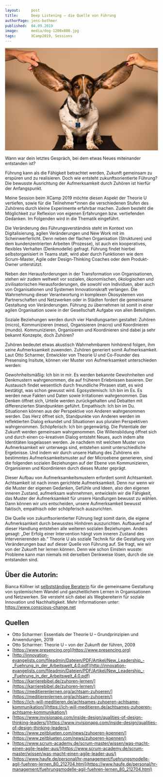 ```yaml
---
layout:     post
title:      Deep Listening – die Quelle von Führung
authorPage: jens-bothmer
published:  04.09.2019
image:      media/dog-1200x800.jpg
tags:       XCamp2019, Sessions
---
```


![alt text](media/dog-1200x800.jpg)

Wann war dein letztes Gespräch, bei dem etwas Neues miteinander entstanden ist?

Führung kann als die Fähigkeit betrachtet werden, Zukunft gemeinsam zu erspüren und zu realisieren. Doch wie entsteht zukunftsorientierte Führung? Die bewusste Ausrichtung der Aufmerksamkeit durch Zuhören ist hierfür der Anfangspunkt.

Meine Session beim XCamp 2019 möchte diesen Aspekt der Theorie U vertiefen, sowie für die Teilnehmer*innen die verschiedenen Stufen des Zuhörens durch kleine Experimente erfahrbar machen. Zudem besteht die Möglichkeit zur Reflexion von eigenen Erfahrungen bzw. vertiefenden Gedanken. Im Folgenden wird in die Thematik eingeführt.

Die Veränderung des Führungsverständnis steht im Kontext von Digitalisierung, agilen Veränderungen und New Work mit im Scheinwerferlicht. Denn neben der flachen Organisation (Strukturen) und dem kundenzentrierten Arbeiten (Prozesse), ist auch ein kooperatives, flexibles Verhalten (Denkmodelle) gefragt. Führung findet hierbei selbstorganisiert in Teams statt, wird aber durch Funktionen wie dem Scrum-Master, Agile oder Design-Thinking Coaches oder dem Produkt-Owner unterstützt.

Neben den Herausforderungen in der Transformation von Organisationen, stehen wir zudem weltweit vor sozialen, ökonomischen, ökologischen und zivilisatorischen Herausforderungen, die sowohl von Individuen, aber auch von Organisationen und Systemen Innovationskraft verlangen. Die Wahrnehmung dieser Verantwortung in komplexen Ökosystemen von Partnerschaften und Netzwerken oder in Städten fordert die gemeinsame Gestaltung von Veränderungen. Führung zu übernehmen ist somit in einer agilen Organisation sowie in der Gesellschaft Aufgabe von allen Beteiligten.

Soziale Beziehungen werden durch vier Handlungsarten gestaltet: Zuhören (micro), Kommunizieren (meso), Organisieren (macro) und Koordinieren (mundo). Kommunizieren, Organisieren und Koordinieren sind dabei ja sehr bekannt Konzepte, doch Zuhören?

Zuhören bedeutet etwas akustisch Wahrnehmbarem hinhörend folgen, ihm seine Aufmerksamkeit zuwenden. Zuhören generiert somit Aufmerksamkeit. Laut Otto Scharmer, Entwickler von Theorie U und Co-Founder des Presensing Insitute, können vier Muster von Aufmerksamkeit unterschieden werden:

Gewohnheitsmäßig: Ich bin in mir. Es werden bekannte Gewohnheiten und Denkmustern wahrgenommen, die auf früheren Erlebnissen basieren. Der Austausch findet wesentlich durch freundliche Phrasen statt, es wird bestätigt, was schon gewusst wird.
Egosystemisch: Ich bin im Es. Es werden neue Fakten und Daten sowie Irritationen wahrgenommen. Das Denken öffnet sich, Urteile werden zurückgehalten und Debatten mit differenzierten Standpunkten geführt.
Empathisch: Ich bin im Du. Situationen können aus der Perspektive von Anderen wahrgenommen werden. Das Herz öffnet sich, Standpunkte von Anderen werden im reflektierten Dialog erkundet und Situationen aus pluralen Perspektiven wahrgenommen.
Schöpferisch: Ich bin gegenwärtig. Die Potentiale der Zukunft werden gemeinsam wahrgenommen. Die Willensbildung öffnet sich und durch einen co-kreativen Dialog entsteht Neues, auch indem alte Identitäten losgelassen werden.
Je nachdem mit welchem Muster von Aufmerksamkeit wir unterwegs sind, entstehen somit unterschiedliche Ergebnisse. Und indem wir durch unsere Haltung des Zuhörens ein bestimmtes Aufmerksamkeitsmuster auf der Microebene generieren, sind die folgenden sozialen Beziehungen auf der Ebene von Kommunizieren, Organisieren und Koordinieren durch dieses Muster geprägt.

Dieser Aufbau von Aufmerksamkeitsmustern erfordert somit Achtsamkeit. Achtsamkeit ist nach innen gerichtete Aufmerksamkeit. Denn nur wenn wir die Muster der eigenen Gedanken, Gefühle und Ideen, also den eigenen inneren Zustand, aufmerksam wahrnehmen, entwickeln wir die Fähigkeit, das Muster der Aufmerksamkeit für unsere Handlungen bewusst zu wählen. Dann können wir uns entscheiden, unsere Aufmerksamkeit bewusst faktisch, empathisch oder schöpferisch auszurichten.

Die Quelle von zukunftsorientierter Führung liegt somit darin, die eigene Aufmerksamkeit durch bewusstes Hinhören auszurichten. Aufbauend auf dieser Handlung entstehen alle weiteren sozialen Beziehungen. Anders gesagt: „Der Erfolg einer Intervention hängt vom inneren Zustand des Intervenierenden ab.“ Theorie U als soziale Technik für die Gestaltung von Veränderungen baut auf dieser Quelle von Führung auf. Sie fragt, wie wir von der Zukunft her lernen können. Denn wie schon Einstein wusste: Probleme kann man niemals mit derselben Denkweise lösen, durch die sie entstanden sind.

## Über die Autorin:
Bianca Köllner ist [selbstständige Beraterin](https://www.conscious-change.net/) für die gemeinsame Gestaltung von systemischem Wandel und ganzheitlichem Lernen in Organisationen und Netzwerken. Sie versteht sich dabei als Wegbereiterin für soziale Innovation und Nachhaltigkeit. Mehr Informationen unter: https://www.conscious-change.net

## Quellen
- Otto Scharmer: Essentials der Theorie U – Grundprinzipien und Anwendungen, 2019
- Otto Scharmer: Theorie U – von der Zukunft der führen, 2009
- [https://www.presencing.org](https://www.presencing.org)
- [http://innovation-evangelists.com/fileadmin/Dateien/PDF/Artikel/New_Leadership_-_Fuehrung_in_der_Arbeitswelt_4.0.pdf](http://innovation-evangelists.com/fileadmin/Dateien/PDF/Artikel/New_Leadership_-_Fuehrung_in_der_Arbeitswelt_4.0.pdf)
- [https://karrierebibel.de/zuhoren-lernen/](https://karrierebibel.de/zuhoren-lernen/)
- [https://meditierenlernen.org/achtsam-zuhoeren/](https://meditierenlernen.org/achtsam-zuhoeren/)
- [https://ich-will-meditieren.de/achtsames-zuhoeren-achtsame-kommunikation/](https://ich-will-meditieren.de/achtsames-zuhoeren-achtsame-kommunikation/)
- [https://www.invisionapp.com/inside-design/qualities-of-design-thinking-leaders/](https://www.invisionapp.com/inside-design/qualities-of-design-thinking-leaders/)
- [https://www.zeitblueten.com/news/zuhoeren-koennen/](https://www.zeitblueten.com/news/zuhoeren-koennen/)
- [https://www.scrum-academy.de/scrum-master/wissen/was-macht-einen-agile-leader-aus/](https://www.scrum-academy.de/scrum-master/wissen/was-macht-einen-agile-leader-aus/)
- [https://www.haufe.de/personal/hr-management/fuehrungsmodelle-agil-fuehren-lernen_80_212704.html](https://www.haufe.de/personal/hr-management/fuehrungsmodelle-agil-fuehren-lernen_80_212704.html)
